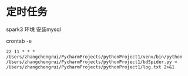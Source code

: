 # 定时任务

spark3 环境
安装mysql

crontab -e 
```shell
22 11 * * * /Users/zhangchengrui/PycharmProjects/pythonProject1/venv/bin/python /Users/zhangchengrui/PycharmProjects/pythonProject1/bdSpider.py > /Users/zhangchengrui/PycharmProjects/pythonProject1/log.txt 2>&1
```
